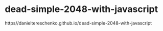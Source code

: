 # dead-simple-2048-with-javascript

https//danieltereschenko.github.io/dead-simple-2048-with-javascript
